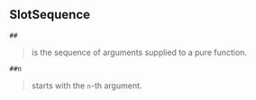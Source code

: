 ## SlotSequence

```
##
```

> is the sequence of arguments supplied to a pure function.

```
##n
```

> starts with the `n`-th argument.
 